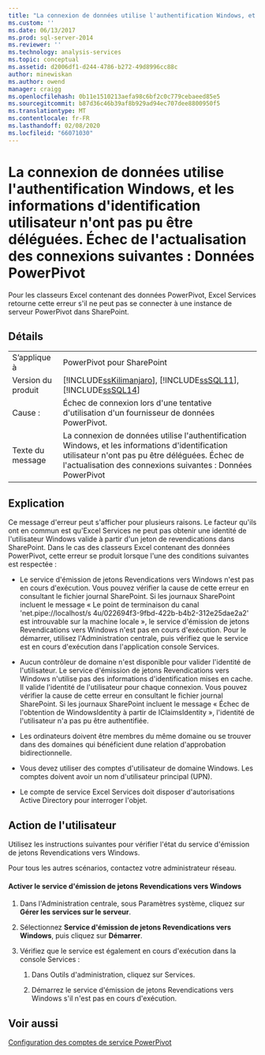 ```yaml
---
title: "La connexion de données utilise l'authentification Windows, et les informations d'identification utilisateur n'ont pas pu être déléguées. Échec de l’actualisation des connexions suivantes : données PowerPivot | Microsoft Docs"
ms.custom: ''
ms.date: 06/13/2017
ms.prod: sql-server-2014
ms.reviewer: ''
ms.technology: analysis-services
ms.topic: conceptual
ms.assetid: d2006df1-d244-4786-b272-49d8996cc88c
author: minewiskan
ms.author: owend
manager: craigg
ms.openlocfilehash: 0b11e1510213aefa98c6bf2c0c779cebaeed85e5
ms.sourcegitcommit: b87d36c46b39af8b929ad94ec707dee8800950f5
ms.translationtype: MT
ms.contentlocale: fr-FR
ms.lasthandoff: 02/08/2020
ms.locfileid: "66071030"
---
```

# <a name="the-data-connection-uses-windows-authentication-and-user-credentials-could-not-be-delegated-the-following-connections-failed-to-refresh-powerpivot-data"></a>La connexion de données utilise l'authentification Windows, et les informations d'identification utilisateur n'ont pas pu être déléguées. Échec de l'actualisation des connexions suivantes : Données PowerPivot
  Pour les classeurs Excel contenant des données PowerPivot, Excel Services retourne cette erreur s'il ne peut pas se connecter à une instance de serveur PowerPivot dans SharePoint.  
  
## <a name="details"></a>Détails  
  
|||  
|-|-|  
|S’applique à|PowerPivot pour SharePoint|  
|Version du produit|[!INCLUDE[ssKilimanjaro](../../includes/sskilimanjaro-md.md)], [!INCLUDE[ssSQL11](../../includes/sssql11-md.md)], [!INCLUDE[ssSQL14](../../includes/sssql14-md.md)]|  
|Cause :|Échec de connexion lors d'une tentative d'utilisation d'un fournisseur de données PowerPivot.|  
|Texte du message|La connexion de données utilise l'authentification Windows, et les informations d'identification utilisateur n'ont pas pu être déléguées. Échec de l'actualisation des connexions suivantes : Données PowerPivot|  
  
## <a name="explanation"></a>Explication  
 Ce message d'erreur peut s'afficher pour plusieurs raisons. Le facteur qu'ils ont en commun est qu'Excel Services ne peut pas obtenir une identité de l'utilisateur Windows valide à partir d'un jeton de revendications dans SharePoint. Dans le cas des classeurs Excel contenant des données PowerPivot, cette erreur se produit lorsque l'une des conditions suivantes est respectée :  
  
-   Le service d'émission de jetons Revendications vers Windows n'est pas en cours d'exécution. Vous pouvez vérifier la cause de cette erreur en consultant le fichier journal SharePoint. Si les journaux SharePoint incluent le message « Le point de terminaison du canal 'net.pipe://localhost/s 4u/022694f3-9fbd-422b-b4b2-312e25dae2a2' est introuvable sur la machine locale », le service d'émission de jetons Revendications vers Windows n'est pas en cours d'exécution. Pour le démarrer, utilisez l'Administration centrale, puis vérifiez que le service est en cours d'exécution dans l'application console Services.  
  
-   Aucun contrôleur de domaine n'est disponible pour valider l'identité de l'utilisateur. Le service d'émission de jetons Revendications vers Windows n'utilise pas des informations d'identification mises en cache. Il valide l'identité de l'utilisateur pour chaque connexion. Vous pouvez vérifier la cause de cette erreur en consultant le fichier journal SharePoint. Si les journaux SharePoint incluent le message « Échec de l'obtention de WindowsIdentity à partir de IClaimsIdentity », l'identité de l'utilisateur n'a pas pu être authentifiée.  
  
-   Les ordinateurs doivent être membres du même domaine ou se trouver dans des domaines qui bénéficient dune relation d'approbation bidirectionnelle.  
  
-   Vous devez utiliser des comptes d'utilisateur de domaine Windows. Les comptes doivent avoir un nom d'utilisateur principal (UPN).  
  
-   Le compte de service Excel Services doit disposer d'autorisations Active Directory pour interroger l'objet.  
  
## <a name="user-action"></a>Action de l'utilisateur  
 Utilisez les instructions suivantes pour vérifier l'état du service d'émission de jetons Revendications vers Windows.  
  
 Pour tous les autres scénarios, contactez votre administrateur réseau.  
  
#### <a name="enable-claims-to-windows-token-service"></a>Activer le service d'émission de jetons Revendications vers Windows  
  
1.  Dans l'Administration centrale, sous Paramètres système, cliquez sur **Gérer les services sur le serveur**.  
  
2.  Sélectionnez **Service d'émission de jetons Revendications vers Windows**, puis cliquez sur **Démarrer**.  
  
3.  Vérifiez que le service est également en cours d'exécution dans la console Services :  
  
    1.  Dans Outils d'administration, cliquez sur Services.  
  
    2.  Démarrez le service d'émission de jetons Revendications vers Windows s'il n'est pas en cours d'exécution.  
  
## <a name="see-also"></a>Voir aussi  
 [Configuration des comptes de service PowerPivot](configure-power-pivot-service-accounts.md)  
  
  
